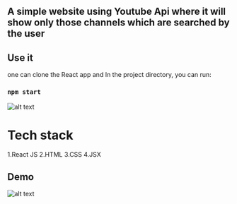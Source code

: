 ## A simple website using Youtube Api where it will show only those channels which are searched by the user


## Use it
one can clone the React app and
In the project directory, you can run:
### `npm start`
![alt text](https://imgur.com/qgsYn3N.png)
# Tech stack
1.React JS
2.HTML
3.CSS
4.JSX

## Demo
![alt text](https://imgur.com/JoscO6I.png)



